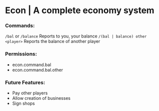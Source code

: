# Econ | A complete economy system

### Commands:

`/bal` or `/balance` Reports to you, your balance
`/(bal | balance) other <player>` Reports the balance of another player

### Permissions:

* econ.command.bal
* econ.command.bal.other

### Future Features:

* Pay other players
* Allow creation of businesses
* Sign shops